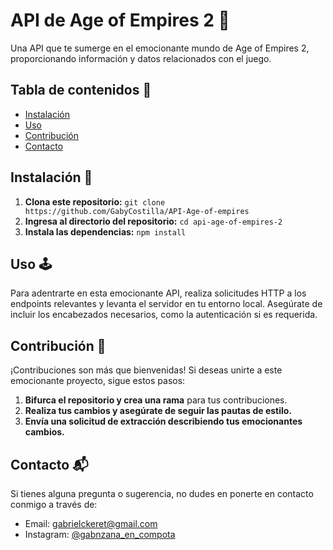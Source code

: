 # API de Age of Empires 2 🏰

Una API que te sumerge en el emocionante mundo de Age of Empires 2, proporcionando información y datos relacionados con el juego.

## Tabla de contenidos 📑

- [Instalación](#instalación)
- [Uso](#uso)
- [Contribución](#contribución)
- [Contacto](#contacto)

## Instalación 🚀

1. **Clona este repositorio:** `git clone https://github.com/GabyCostilla/API-Age-of-empires`
2. **Ingresa al directorio del repositorio:** `cd api-age-of-empires-2`
3. **Instala las dependencias:** `npm install`

## Uso 🕹️

Para adentrarte en esta emocionante API, realiza solicitudes HTTP a los endpoints relevantes y levanta el servidor en tu entorno local. Asegúrate de incluir los encabezados necesarios, como la autenticación si es requerida.

## Contribución 🤝

¡Contribuciones son más que bienvenidas! Si deseas unirte a este emocionante proyecto, sigue estos pasos:

1. **Bifurca el repositorio y crea una rama** para tus contribuciones.
2. **Realiza tus cambios y asegúrate de seguir las pautas de estilo.**
3. **Envía una solicitud de extracción describiendo tus emocionantes cambios.**

## Contacto 📬

Si tienes alguna pregunta o sugerencia, no dudes en ponerte en contacto conmigo a través de:

- Email: gabrielckeret@gmail.com
- Instagram: [@gabnzana_en_compota](https://www.instagram.com/gabnzana_en_compota/)
